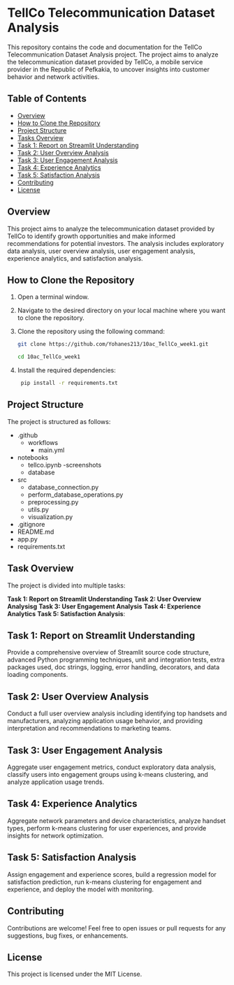 # TellCo Telecommunication Dataset Analysis

This repository contains the code and documentation for the TellCo Telecommunication Dataset Analysis project. The project aims to analyze the telecommunication dataset provided by TellCo, a mobile service provider in the Republic of Pefkakia, to uncover insights into customer behavior and network activities.

## Table of Contents

- [Overview](#overview)
- [How to Clone the Repository](#how-to-clone-the-repository)
- [Project Structure](#project-structure)
- [Tasks Overview](#tasks-overview)
- [Task 1: Report on Streamlit Understanding](#task-1-report-on-streamlit-understanding)
- [Task 2: User Overview Analysis](#task-2-user-overview-analysis)
- [Task 3: User Engagement Analysis](#task-3-user-engagement-analysis)
- [Task 4: Experience Analytics](#task-4-experience-analytics)
- [Task 5: Satisfaction Analysis](#task-5-satisfaction-analysis)
- [Contributing](#contributing)
- [License](#license)

## Overview

This project aims to analyze the telecommunication dataset provided by TellCo to identify growth opportunities and make informed recommendations for potential investors. The analysis includes exploratory data analysis, user overview analysis, user engagement analysis, experience analytics, and satisfaction analysis.

## How to Clone the Repository

1. Open a terminal window.
2. Navigate to the desired directory on your local machine where you want to clone the repository.
3. Clone the repository using the following command:

   ``` bash
   git clone https://github.com/Yohanes213/10ac_TellCo_week1.git
   
   cd 10ac_TellCo_week1
   ```
4. Install the required dependencies:
   
   ```bash
    pip install -r requirements.txt
    ```

## Project Structure

The project is structured as follows:

- .github
  - workflows
    - main.yml
- notebooks
  - tellco.ipynb
-screenshots
   - database
- src
  - database_connection.py
  - perform_database_operations.py
  - preprocessing.py
  - utils.py
  - visualization.py
- .gitignore
- README.md
- app.py
- requirements.txt
  

## Task Overview

The project is divided into multiple tasks:

**Task 1: Report on Streamlit Understanding**
**Task 2: User Overview Analysisg**
**Task 3: User Engagement Analysis**
**Task 4: Experience Analytics**
**Task 5: Satisfaction Analysis**: 

## Task 1: Report on Streamlit Understanding

Provide a comprehensive overview of Streamlit source code structure, advanced Python programming techniques, unit and integration tests, extra packages used, doc strings, logging, error handling, decorators, and data loading components.

## Task 2: User Overview Analysis

Conduct a full user overview analysis including identifying top handsets and manufacturers, analyzing application usage behavior, and providing interpretation and recommendations to marketing teams.

## Task 3: User Engagement Analysis

Aggregate user engagement metrics, conduct exploratory data analysis, classify users into engagement groups using k-means clustering, and analyze application usage trends.

## Task 4: Experience Analytics

Aggregate network parameters and device characteristics, analyze handset types, perform k-means clustering for user experiences, and provide insights for network optimization.

## Task 5: Satisfaction Analysis

Assign engagement and experience scores, build a regression model for satisfaction prediction, run k-means clustering for engagement and experience, and deploy the model with monitoring.

## Contributing

Contributions are welcome! Feel free to open issues or pull requests for any suggestions, bug fixes, or enhancements.

## License

This project is licensed under the MIT License.
